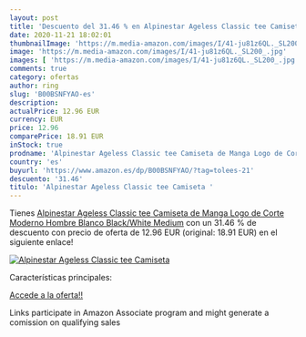 ```yaml
---
layout: post
title: 'Descuento del 31.46 % en Alpinestar Ageless Classic tee Camiseta '
date: 2020-11-21 18:02:01
thumbnailImage: 'https://m.media-amazon.com/images/I/41-ju81z6QL._SL200_.jpg'
image: 'https://m.media-amazon.com/images/I/41-ju81z6QL._SL200_.jpg'
images: [ 'https://m.media-amazon.com/images/I/41-ju81z6QL._SL200_.jpg' ]
comments: true
category: ofertas
author: ring
slug: 'B00BSNFYAO-es'
description:
actualPrice: 12.96 EUR
currency: EUR
price: 12.96
comparePrice: 18.91 EUR
inStock: true
prodname: 'Alpinestar Ageless Classic tee Camiseta de Manga Logo de Corte Moderno  Hombre  Blanco  Black/White   Medium'
country: 'es'
buyurl: 'https://www.amazon.es/dp/B00BSNFYAO/?tag=tolees-21'
descuento: '31.46'
titulo: 'Alpinestar Ageless Classic tee Camiseta '
---
```


Tienes [Alpinestar Ageless Classic tee Camiseta de Manga Logo de Corte Moderno  Hombre  Blanco  Black/White   Medium](https://www.amazon.es/dp/B00BSNFYAO/?tag=tolees-21) con un 31.46 % de descuento con precio de oferta de 12.96 EUR (original: 18.91 EUR) en el siguiente enlace!

[![Alpinestar Ageless Classic tee Camiseta ](https://m.media-amazon.com/images/I/41-ju81z6QL._SL200_.jpg)](https://www.amazon.es/dp/B00BSNFYAO/?tag=tolees-21)

Características principales:


[Accede a la oferta!!](https://www.amazon.es/dp/B00BSNFYAO/?tag=tolees-21)

Links participate in Amazon Associate program and might generate a comission on qualifying sales


